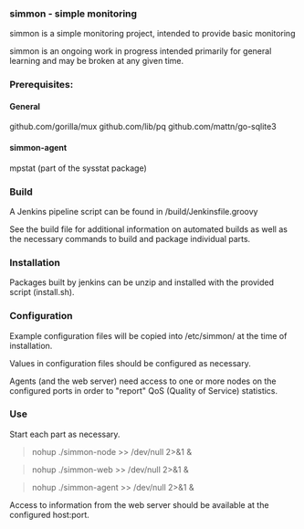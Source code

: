 ### simmon - simple monitoring

simmon is a simple monitoring project, intended to provide basic monitoring 

simmon is an ongoing work in progress intended primarily for general learning and may be broken at any given time.

### Prerequisites:
#### General
github.com/gorilla/mux
github.com/lib/pq
github.com/mattn/go-sqlite3

#### simmon-agent
mpstat (part of the sysstat package)

### Build
A Jenkins pipeline script can be found in /build/Jenkinsfile.groovy

See the build file for additional information on automated builds as well as the necessary commands to build and package individual parts.

### Installation
Packages built by jenkins can be unzip and installed with the provided script (install.sh).

### Configuration
Example configuration files will be copied into /etc/simmon/ at the time of installation.

Values in configuration files should be configured as necessary.

Agents (and the web server) need access to one or more nodes on the configured ports in order to "report" QoS (Quality of Service) statistics.

### Use
Start each part as necessary.

> nohup ./simmon-node >> /dev/null 2>&1 &

> nohup ./simmon-web >> /dev/null 2>&1 &

> nohup ./simmon-agent >> /dev/null 2>&1 &

Access to information from the web server should be available at the configured host:port.